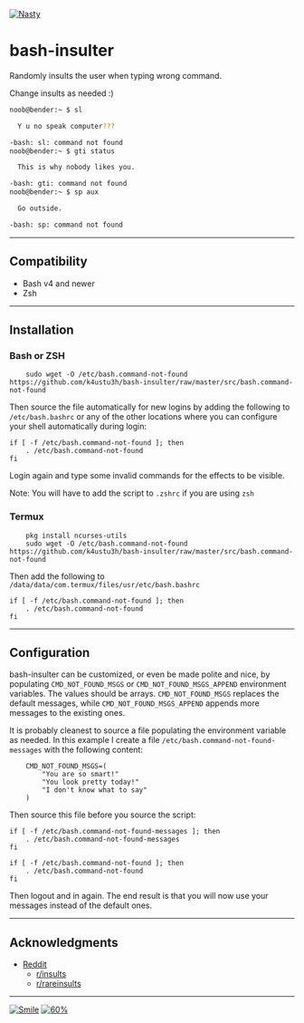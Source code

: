 [![Nasty](https://forthebadge.com/images/badges/just-plain-nasty.svg)](https://forthebadge.com)

# bash-insulter

Randomly insults the user when typing wrong command.

Change insults as needed :)

```bash
noob@bender:~ $ sl

  Y u no speak computer???

-bash: sl: command not found
noob@bender:~ $ gti status

  This is why nobody likes you.

-bash: gti: command not found
noob@bender:~ $ sp aux

  Go outside.

-bash: sp: command not found
```

---

## Compatibility

-   Bash v4 and newer
-   Zsh

---

## Installation

### Bash or ZSH

```
    sudo wget -O /etc/bash.command-not-found https://github.com/k4ustu3h/bash-insulter/raw/master/src/bash.command-not-found
```

Then source the file automatically for new logins by adding the following to `/etc/bash.bashrc` or any of the other locations where you can configure your shell automatically during login:

```
if [ -f /etc/bash.command-not-found ]; then
    . /etc/bash.command-not-found
fi
```

Login again and type some invalid commands for the effects to be visible.

Note: You will have to add the script to `.zshrc` if you are using `zsh`

### Termux

```
    pkg install ncurses-utils
    sudo wget -O /etc/bash.command-not-found https://github.com/k4ustu3h/bash-insulter/raw/master/src/bash.command-not-found

```

Then add the following to `/data/data/com.termux/files/usr/etc/bash.bashrc`

```
if [ -f /etc/bash.command-not-found ]; then
    . /etc/bash.command-not-found
fi
```

---

## Configuration

bash-insulter can be customized, or even be made polite and nice, by populating `CMD_NOT_FOUND_MSGS` or `CMD_NOT_FOUND_MSGS_APPEND` environment variables. The values should be arrays. `CMD_NOT_FOUND_MSGS` replaces the default messages, while `CMD_NOT_FOUND_MSGS_APPEND` appends more messages to the existing ones.

It is probably cleanest to source a file populating the environment variable as needed. In this example I create a file `/etc/bash.command-not-found-messages` with the following content:

```
    CMD_NOT_FOUND_MSGS=(
        "You are so smart!"
        "You look pretty today!"
        "I don't know what to say"
    )
```

Then source this file before you source the script:

```
if [ -f /etc/bash.command-not-found-messages ]; then
    . /etc/bash.command-not-found-messages
fi

if [ -f /etc/bash.command-not-found ]; then
    . /etc/bash.command-not-found
fi
```

Then logout and in again. The end result is that you will now use your messages instead of the default ones.

---

## Acknowledgments

-   [Reddit](https://www.reddit.com/r/insults/)
    -   [r/insults](https://www.reddit.com/r/insults/)
    -   [r/rareinsults](https://www.reddit.com/r/rareinsults/)

---

[![Smile](https://forthebadge.com/images/badges/makes-people-smile.svg)](https://forthebadge.com)
[![60%](https://forthebadge.com/images/badges/60-percent-of-the-time-works-every-time.svg)](https://forthebadge.com)
